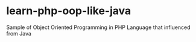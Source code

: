 # learn-php-oop-like-java
Sample of Object Oriented Programming in PHP Language that influenced from Java

